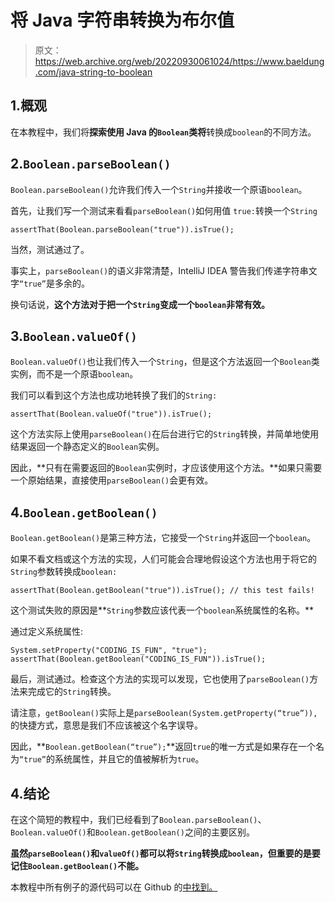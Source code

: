 # 将 Java 字符串转换为布尔值

> 原文：<https://web.archive.org/web/20220930061024/https://www.baeldung.com/java-string-to-boolean>

## 1.概观

在本教程中，我们将**探索使用 Java 的`Boolean`类将**转换成`boolean`的不同方法。

## 2.`Boolean.parseBoolean()`

`Boolean.parseBoolean()`允许我们传入一个`String`并接收一个原语`boolean`。

首先，让我们写一个测试来看看`parseBoolean()`如何用值 `true:`转换一个`String`

```
assertThat(Boolean.parseBoolean("true")).isTrue();
```

当然，测试通过了。

事实上，`parseBoolean()`的语义非常清楚，IntelliJ IDEA 警告我们传递字符串文字`“true”`是多余的。

换句话说，**这个方法对于把一个`String`变成一个`boolean`非常有效。**

## 3.`Boolean.valueOf()`

`Boolean.valueOf()`也让我们传入一个`String`，但是这个方法返回一个`Boolean`类实例，而不是一个原语`boolean`。

我们可以看到这个方法也成功地转换了我们的`String:`

```
assertThat(Boolean.valueOf("true")).isTrue();
```

这个方法实际上使用`parseBoolean()`在后台进行它的`String`转换，并简单地使用结果返回一个静态定义的`Boolean`实例。

因此，**只有在需要返回的`Boolean`实例时，才应该使用这个方法。**如果只需要一个原始结果，直接使用`parseBoolean()`会更有效。

## 4.`Boolean.getBoolean()`

`Boolean.getBoolean()`是第三种方法，它接受一个`String`并返回一个`boolean`。

如果不看文档或这个方法的实现，人们可能会合理地假设这个方法也用于将它的`String`参数转换成`boolean:`

```
assertThat(Boolean.getBoolean("true")).isTrue(); // this test fails!
```

这个测试失败的原因是**`String`参数应该代表一个`boolean`系统属性的名称。**

通过定义系统属性:

```
System.setProperty("CODING_IS_FUN", "true");
assertThat(Boolean.getBoolean("CODING_IS_FUN")).isTrue();
```

最后，测试通过。检查这个方法的实现可以发现，它也使用了`parseBoolean()`方法来完成它的`String`转换。

请注意，`getBoolean()`实际上是`parseBoolean(System.getProperty(“true”)),` 的快捷方式，意思是我们不应该被这个名字误导。

因此，**`Boolean.getBoolean(“true”);`**返回`true`的唯一方式是如果存在一个名为`“true”`的系统属性，并且它的值被解析为`true`。

## 4.结论

在这个简短的教程中，我们已经看到了`Boolean.parseBoolean()`、`Boolean.valueOf()`和`Boolean.getBoolean()`之间的主要区别。

**虽然`parseBoolean()`和`valueOf()`都可以将`String`转换成`boolean`，但重要的是要记住`Boolean.getBoolean()`不能。**

本教程中所有例子的源代码可以在 Github 的[中找到。](https://web.archive.org/web/20220525125439/https://github.com/eugenp/tutorials/tree/master/core-java-modules/core-java-lang-3)